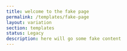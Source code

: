 ```yaml
---
title: welcome to the fake page
permalink: /templates/fake-page
layout: variation
section: templates
status: Legacy
description: here will go some fake content
---
```


